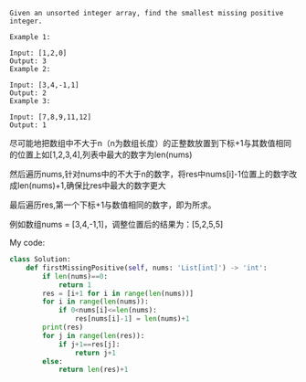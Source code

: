 ```
Given an unsorted integer array, find the smallest missing positive integer.

Example 1:

Input: [1,2,0]
Output: 3
Example 2:

Input: [3,4,-1,1]
Output: 2
Example 3:

Input: [7,8,9,11,12]
Output: 1
```
尽可能地把数组中不大于n（n为数组长度）的正整数放置到下标+1与其数值相同的位置上如[1,2,3,4],列表中最大的数字为len(nums)

然后遍历nums,针对nums中的不大于n的数字，将res中nums[i]-1位置上的数字改成len(nums)+1,确保比res中最大的数字更大

最后遍历res,第一个下标+1与数值相同的数字，即为所求。

例如数组nums = [3,4,-1,1]，调整位置后的结果为：[5,2,5,5]

My code:
```python
class Solution:
    def firstMissingPositive(self, nums: 'List[int]') -> 'int':
        if len(nums)==0:
            return 1
        res = [i+1 for i in range(len(nums))]
        for i in range(len(nums)):
            if 0<nums[i]<=len(nums):
                res[nums[i]-1] = len(nums)+1
        print(res)
        for j in range(len(res)):
            if j+1==res[j]:
                return j+1
        else:
            return len(res)+1
```
